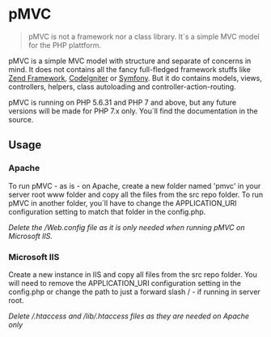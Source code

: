 # pMVC
> pMVC is not a framework nor a class library. It´s a simple MVC model for the PHP plattform.

pMVC is a simple MVC model with structure and separate of concerns in mind. It does not contains all the fancy full-fledged framework stuffs like [Zend Framework](https://framework.zend.com "More about Zend Framework"), [CodeIgniter](https://www.codeigniter.com "More about CodeIgniter") or [Symfony](https://symfony.com "More about Symfony"). But it do contains models, views, controllers, helpers, class autoloading and controller-action-routing.

pMVC is running on PHP 5.6.31 and PHP 7 and above, but any future versions will be made for PHP 7.x only. You´ll find the documentation in the source.

## Usage
### Apache
To run pMVC - as is - on Apache, create a new folder named 'pmvc' in your server root www folder and copy all the files from the src repo folder. To run pMVC in another folder, you´ll have to change the APPLICATION_URI configuration setting to match that folder in the config.php.

*Delete the /Web.config file as it is only needed when running pMVC on Microsoft IIS.*

### Microsoft IIS
Create a new instance in IIS and copy all files from the src repo folder. You will need to remove the APPLICATION_URI configuration setting in the config.php or change the path to just a forward slash / - if running in server root.

*Delete /.htaccess and /lib/.htaccess files as they are needed on Apache only*
